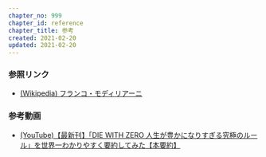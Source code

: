 ```yaml
---
chapter_no: 999
chapter_id: reference
chapter_title: 参考
created: 2021-02-20
updated: 2021-02-20
---
```

### 参照リンク
- [(Wikipedia) フランコ・モディリアーニ](https://ja.wikipedia.org/wiki/%E3%83%95%E3%83%A9%E3%83%B3%E3%82%B3%E3%83%BB%E3%83%A2%E3%83%87%E3%82%A3%E3%83%AA%E3%82%A2%E3%83%BC%E3%83%8B)

### 参考動画
- [(YouTube)【最新刊】「DIE WITH ZERO 人生が豊かになりすぎる究極のルール」を世界一わかりやすく要約してみた【本要約】](https://www.youtube.com/watch?v=3mz46H3ul74)
